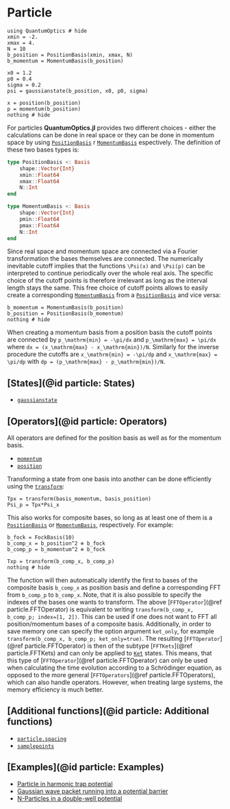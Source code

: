 # Particle

```@example particle
using QuantumOptics # hide
xmin = -2.
xmax = 4.
N = 10
b_position = PositionBasis(xmin, xmax, N)
b_momentum = MomentumBasis(b_position)

x0 = 1.2
p0 = 0.4
sigma = 0.2
psi = gaussianstate(b_position, x0, p0, sigma)

x = position(b_position)
p = momentum(b_position)
nothing # hide
```

For particles **QuantumOptics.jl** provides two different choices - either the calculations can be done in real space or they can be done in momentum space by using [`PositionBasis`](@ref) r [`MomentumBasis`](@ref) espectively. The definition of these two bases types is:

```julia
type PositionBasis <: Basis
    shape::Vector{Int}
    xmin::Float64
    xmax::Float64
    N::Int
end

type MomentumBasis <: Basis
    shape::Vector{Int}
    pmin::Float64
    pmax::Float64
    N::Int
end
```

Since real space and momentum space are connected via a Fourier transformation the bases themselves are connected. The numerically inevitable cutoff implies that the functions ``\Psi(x)`` and ``\Psi(p)`` can be interpreted to continue periodically over the whole real axis. The specific choice of the cutoff points is therefore irrelevant as long as the interval length stays the same. This free choice of cutoff points allows to easily create a corresponding [`MomentumBasis`](@ref) from a [`PositionBasis`](@ref) and vice versa:

```@example particle
b_momentum = MomentumBasis(b_position)
b_position = PositionBasis(b_momentum)
nothing # hide
```

When creating a momentum basis from a position basis the cutoff points are connected by ``p_\mathrm{min} = -\pi/dx`` and ``p_\mathrm{max} = \pi/dx`` where ``dx = (x_\mathrm{max} - x_\mathrm{min})/N``. Similarly for the inverse procedure the cutoffs are ``x_\mathrm{min} = -\pi/dp`` and ``x_\mathrm{max} = \pi/dp`` with ``dp = (p_\mathrm{max} - p_\mathrm{min})/N``.


## [States](@id particle: States)

* [`gaussianstate`](@ref)


## [Operators](@id particle: Operators)

All operators are defined for the position basis as well as for the momentum basis.

* [`momentum`](@ref)
* [`position`](@ref)

Transforming a state from one basis into another can be done efficiently using the [`transform`](@ref):

    Tpx = transform(basis_momentum, basis_position)
    Psi_p = Tpx*Psi_x

This also works for composite bases, so long as at least one of them is a [`PositionBasis`](@ref) or [`MomentumBasis`](@ref), respectively. For example:

```@example particle
b_fock = FockBasis(10)
b_comp_x = b_position^2 ⊗ b_fock
b_comp_p = b_momentum^2 ⊗ b_fock

Txp = transform(b_comp_x, b_comp_p)
nothing # hide
```

The function will then automatically identify the first to bases of the composite basis `b_comp_x` as position basis and define a corresponding FFT from `b_comp_p` to `b_comp_x`. Note, that it is also possible to specify the indexes of the bases one wants to transform. The above [`FFTOperator`](@ref particle.FFTOperator) is equivalent to writing `transform(b_comp_x, b_comp_p; index=[1, 2])`. This can be used if one does not want to FFT all position/momentum bases of a composite basis. Additionally, in order to save memory one can specify the option argument `ket_only`, for example `transform(b_comp_x, b_comp_p; ket_only=true)`. The resulting [`FFTOperator`](@ref particle.FFTOperator) is then of the subtype [`FFTKets`](@ref particle.FFTKets) and can only be applied to [`Ket`](@ref) states. This means, that this type of [`FFTOperator`](@ref particle.FFTOperator) can only be used when calculating the time evolution according to a Schrödinger equation, as opposed to the more general [`FFTOperators`](@ref particle.FFTOperators), which can also handle operators. However, when treating large systems, the memory efficiency is much better.

## [Additional functions](@id particle: Additional functions)

* [`particle.spacing`](@ref)
* [`samplepoints`](@ref)


## [Examples](@id particle: Examples)

* [Particle in harmonic trap potential](@ref)
* [Gaussian wave packet running into a potential barrier](@ref)
* [N-Particles in a double-well potential](@ref)
